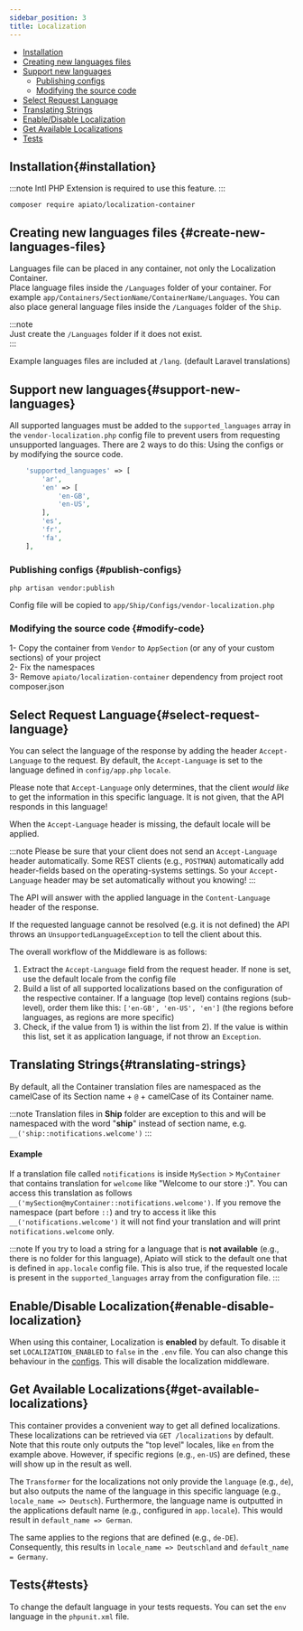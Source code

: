 ```yaml
---
sidebar_position: 3
title: Localization
---
```


- [Installation](#installation)
- [Creating new languages files](#create-new-languages-files)
- [Support new languages](#support-new-languages)
  - [Publishing configs](#publish-configs)
  - [Modifying the source code](#modify-code)
- [Select Request Language](#select-request-language)
- [Translating Strings](#translating-strings)
- [Enable/Disable Localization](#enable-disable-localization)
- [Get Available Localizations](#get-available-localizations)
- [Tests](#tests)

## Installation{#installation}
:::note
Intl PHP Extension is required to use this feature.
:::

```
composer require apiato/localization-container
```
## Creating new languages files {#create-new-languages-files}

Languages file can be placed in any container, not only the Localization Container.  
Place language files inside the `/Languages` folder of your container. For example
`app/Containers/SectionName/ContainerName/Languages`. You can also place general language files inside the
`/Languages` folder of the `Ship`.

:::note  
Just create the `/Languages` folder if it does not exist.  
:::

Example languages files are included at `/lang`. (default Laravel translations)

## Support new languages{#support-new-languages}

All supported languages must be added to the `supported_languages` array in the `vendor-localization.php` config file
to prevent users from requesting unsupported languages. There are 2 ways to do this: Using the configs or by modifying the source code.

```php
    'supported_languages' => [
        'ar',
        'en' => [
            'en-GB',
            'en-US',
        ],
        'es',
        'fr',
        'fa',
    ],
```

### Publishing configs {#publish-configs}
```
php artisan vendor:publish
```  
Config file will be copied to `app/Ship/Configs/vendor-localization.php`

### Modifying the source code {#modify-code}

1- Copy the container from `Vendor` to `AppSection` (or any of your custom sections) of your project  
2- Fix the namespaces  
3- Remove `apiato/localization-container` dependency from project root composer.json

## Select Request Language{#select-request-language}

You can select the language of the response by adding the header `Accept-Language` to the request. By default, the
`Accept-Language` is set to the language defined in `config/app.php` `locale`.

Please note that `Accept-Language` only determines, that the client _would like_ to get the information in this specific
language. It is not given, that the API responds in this language!

When the `Accept-Language` header is missing, the default locale will be applied.

:::note
Please be sure that your client does not send an `Accept-Language` header automatically. Some REST clients
(e.g., `POSTMAN`) automatically add header-fields based on the operating-systems settings. So your `Accept-Language` header
may be set automatically without you knowing!
:::

The API will answer with the applied language in the `Content-Language` header of the response.

If the requested language cannot be resolved (e.g. it is not defined) the API throws an `UnsupportedLanguageException` to tell
the client about this.

The overall workflow of the Middleware is as follows:
1) Extract the `Accept-Language` field from the request header. If none is set, use the default locale from the config file
2) Build a list of all supported localizations based on the configuration of the respective container. If a language
   (top level) contains regions (sub-level), order them like this: `['en-GB', 'en-US', 'en']` (the regions before languages,
   as regions are more specific)
3) Check, if the value from 1) is within the list from 2). If the value is within this list, set it as application language,
   if not throw an `Exception`.

## Translating Strings{#translating-strings}

By default, all the Container translation files are namespaced as the camelCase of its Section name + `@` + camelCase of its Container name.

:::note
Translation files in **Ship** folder are exception to this and will be namespaced with the word "**ship**" instead of section name, e.g. `__('ship::notifications.welcome')`
:::

#### Example

If a translation file called `notifications` is inside `MySection` > `MyContainer` that contains translation for `welcome`
like "Welcome to our store :)". You can access this translation as follows `__('mySection@myContainer::notifications.welcome')`. If
you remove the namespace (part before `::`) and try to access it like this
`__('notifications.welcome')` it will not find your translation and will print `notifications.welcome` only.

:::note
If you try to load a string for a language that is **not available** (e.g., there is no folder for this language), Apiato
will stick to the default one that is defined in `app.locale` config file. This is also true, if the requested locale
is present in the `supported_languages` array from the configuration file.
:::

## Enable/Disable Localization{#enable-disable-localization}
When using this container, Localization is **enabled** by default. To disable it set `LOCALIZATION_ENABLED` to `false` in the `.env` file. You can also change this behaviour in the [configs](#publish-configs). This will disable the localization middleware.

## Get Available Localizations{#get-available-localizations}

This container provides a convenient way to get all defined localizations. These localizations can be retrieved via `GET /localizations`
by default. Note that this route only outputs the "top level" locales, like `en` from the example above. However, if
specific regions (e.g., `en-US`) are defined, these will show up in the result as well.

The `Transformer` for the localizations not only provide the `language` (e.g., `de`), but also outputs the name of the
language in this specific language (e.g., `locale_name => Deutsch`). Furthermore, the language name is outputted in the
applications default name (e.g., configured in `app.locale`). This would result in `default_name => German`.

The same applies to the regions that are defined (e.g., `de-DE`). Consequently, this results in `locale_name => Deutschland`
and `default_name = Germany`.

## Tests{#tests}

To change the default language in your tests requests. You can set the `env` language in the `phpunit.xml` file.
